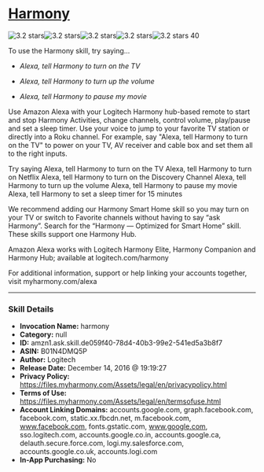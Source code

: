 # [Harmony](http://alexa.amazon.com/#skills/amzn1.ask.skill.de059f40-78d4-40b3-99e2-541ed5a3b8f7)
![3.2 stars](../../images/ic_star_black_18dp_1x.png)![3.2 stars](../../images/ic_star_black_18dp_1x.png)![3.2 stars](../../images/ic_star_black_18dp_1x.png)![3.2 stars](../../images/ic_star_half_black_18dp_1x.png)![3.2 stars](../../images/ic_star_border_black_18dp_1x.png) 40

To use the Harmony skill, try saying...

* *Alexa, tell Harmony to turn on the TV*

* *Alexa, tell Harmony to turn up the volume*

* *Alexa, tell Harmony to pause my movie*

Use Amazon Alexa with your Logitech Harmony hub-based remote to start and stop Harmony Activities, change channels, control volume, play/pause and set a sleep timer. Use your voice to jump to your favorite TV station or directly into a Roku channel. For example, say "Alexa, tell Harmony to turn on the TV" to power on your TV, AV receiver and cable box and set them all to the right inputs.

Try saying
  Alexa, tell Harmony to turn on the TV
  Alexa, tell Harmony to turn on Netflix
  Alexa, tell Harmony to turn on the Discovery Channel
  Alexa, tell Harmony to turn up the volume
  Alexa, tell Harmony to pause my movie
  Alexa, tell Harmony to set a sleep timer for 15 minutes

We recommend adding our Harmony Smart Home skill so you may turn on your TV or switch to Favorite channels without having to say “ask Harmony”. Search for the “Harmony — Optimized for Smart Home” skill. These skills support one Harmony Hub.

Amazon Alexa works with Logitech Harmony Elite, Harmony Companion and Harmony Hub; available at logitech.com/harmony

For additional information, support or help linking your accounts together, visit myharmony.com/alexa

***

### Skill Details

* **Invocation Name:** harmony
* **Category:** null
* **ID:** amzn1.ask.skill.de059f40-78d4-40b3-99e2-541ed5a3b8f7
* **ASIN:** B01N4DMQ5P
* **Author:** Logitech
* **Release Date:** December 14, 2016 @ 19:19:27
* **Privacy Policy:** https://files.myharmony.com/Assets/legal/en/privacypolicy.html
* **Terms of Use:** https://files.myharmony.com/Assets/legal/en/termsofuse.html
* **Account Linking Domains:** accounts.google.com, graph.facebook.com, facebook.com, static.xx.fbcdn.net, m.facebook.com, www.facebook.com, fonts.gstatic.com, www.google.com, sso.logitech.com, accounts.google.co.in, accounts.google.ca, delauth.secure.force.com, logi.my.salesforce.com, accounts.google.co.uk, accounts.logi.com
* **In-App Purchasing:** No
